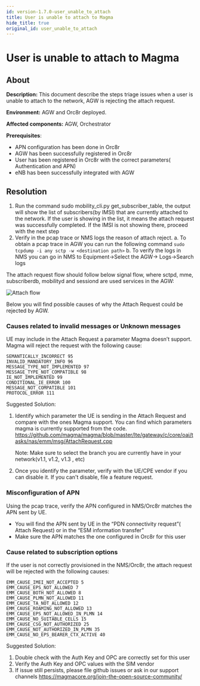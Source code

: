 ```yaml
---
id: version-1.7.0-user_unable_to_attach
title: User is unable to attach to Magma
hide_title: true
original_id: user_unable_to_attach
---
```

# User is unable to attach to Magma

## About

**Description:** This document describe the steps triage issues when a user is unable to attach to the network, AGW is rejecting the attach request.

**Environment:** AGW and Orc8r deployed.

**Affected components:** AGW, Orchestrator

**Prerequisites**:

- APN configuration has been done in Orc8r
- AGW has been successfully  registered in Orc8r
- User has been registered in Orc8r with the correct parameters( Authentication and APN)
- eNB has been successfully integrated with AGW

## Resolution

1. Run the command sudo mobility_cli.py get_subscriber_table, the output will show the list of subscribers(by IMSI) that  are currently  attached to the network. If the user is showing in the list, it means the attach request was successfully completed. If the IMSI is not showing there, proceed with the next step
2. Verify in the pcap trace or NMS logs the reason of attach reject.
    a. To obtain a pcap trace in AGW you can run the following command `sudo tcpdump -i any sctp -w <destination path>`
    b. To verify the logs in NMS you can go in NMS to Equipment->Select the AGW-> Logs->Search logs

The attach request flow should follow below signal flow, where sctpd, mme, subscriberdb, mobilityd and sessiond are used services in the AGW:

![Attach flow](assets/lte/attach_flow.png)

Below you will find possible causes of why the Attach Request could be rejected by AGW.

### Causes related to invalid messages or Unknown messages

UE may include in the Attach Request a parameter Magma doesn’t support. Magma will reject the request with the following cause:

```text
SEMANTICALLY_INCORRECT 95
INVALID_MANDATORY_INFO 96
MESSAGE_TYPE_NOT_IMPLEMENTED 97
MESSAGE_TYPE_NOT_COMPATIBLE 98
IE_NOT_IMPLEMENTED 99
CONDITIONAL_IE_ERROR 100
MESSAGE_NOT_COMPATIBLE 101
PROTOCOL_ERROR 111
```

Suggested Solution:

1. Identify which parameter the UE is sending in the Attach Request and compare with the ones Magma support. You can find which parameters magma is currently supported from the code. <https://github.com/magma/magma/blob/master/lte/gateway/c/core/oai/tasks/nas/emm/msg/AttachRequest.cpp>

    Note: Make sure to select the branch you are currently have in your network(v1.1, v1.2, v1.3 , etc)

2. Once you identify the parameter, verify with the UE/CPE vendor if you can disable it. If you can't disable, file a feature request.

### Misconfiguration of APN

Using the pcap trace, verify the APN configured in NMS/Orc8r matches the APN sent by UE.

- You will find the APN sent by UE in the “PDN connectivity request”( Attach Request)  or in the “ESM information transfer”
- Make sure the APN matches the one configured in Orc8r for this user

### Cause related to subscription options

If the user is not correctly provisioned  in the NMS/Orc8r,  the attach request will be  rejected  with the following causes:

```text
EMM_CAUSE_IMEI_NOT_ACCEPTED 5
EMM_CAUSE_EPS_NOT_ALLOWED 7
EMM_CAUSE_BOTH_NOT_ALLOWED 8
EMM_CAUSE_PLMN_NOT_ALLOWED 11
EMM_CAUSE_TA_NOT_ALLOWED 12
EMM_CAUSE_ROAMING_NOT_ALLOWED 13
EMM_CAUSE_EPS_NOT_ALLOWED_IN_PLMN 14
EMM_CAUSE_NO_SUITABLE_CELLS 15
EMM_CAUSE_CSG_NOT_AUTHORIZED 25
EMM_CAUSE_NOT_AUTHORIZED_IN_PLMN 35
EMM_CAUSE_NO_EPS_BEARER_CTX_ACTIVE 40
```

Suggested Solution:

1. Double check with the Auth Key and OPC are correctly set for this user
2. Verify the Auth Key and OPC values with the SIM vendor
3. If issue still persists, please  file github issues or ask in our support channels <https://magmacore.org/join-the-open-source-community/>

